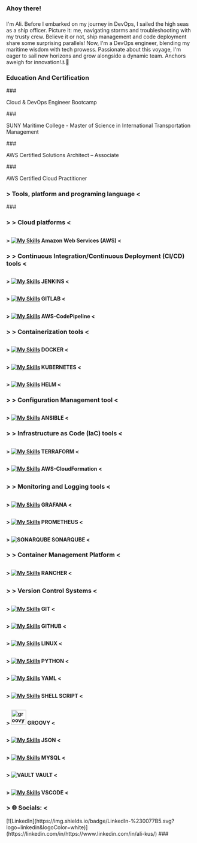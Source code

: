 <h3 align="left">Ahoy there!</h3>

###

<p align="left">I'm Ali. Before I embarked on my journey in DevOps, I sailed the high seas as a ship officer. Picture it: me, navigating storms and troubleshooting with my trusty crew. Believe it or not, ship management and code deployment share some surprising parallels! Now, I'm a DevOps engineer, blending my maritime wisdom with tech prowess. Passionate about this voyage, I'm eager to sail new horizons and grow alongside a dynamic team. Anchors aweigh for innovation!⚓🚀</p>

###
<h3 align="left"> Education And Certification </h3>
###

<p align="left">Cloud & DevOps Engineer Bootcamp</p>
###
<p align="left">SUNY Maritime College  -  Master of Science in International Transportation Management</p>
###
<p align="left">AWS Certified Solutions Architect – Associate</p>
###
<p align="left">AWS Certified Cloud Practitioner</p>

###
<h3 align="left">> Tools, platform and programing language <</h3>
###

### <h3 align="left">> > Cloud platforms <</h3> 

## <h4 align="left">> [![My Skills](https://skillicons.dev/icons?i=aws)](https://skillicons.dev)  Amazon Web Services (AWS) <</h4> 

### <h3 align="left">> > Continuous Integration/Continuous Deployment (CI/CD) tools <</h3> 

## <h4 align="left">> [![My Skills](https://skillicons.dev/icons?i=jenkins)](https://skillicons.dev) JENKINS <</h4>
## <h4 align="left">> [![My Skills](https://skillicons.dev/icons?i=gitlab)](https://skillicons.dev) GITLAB <</h4>
## <h4 align="left">> [![My Skills](https://skillicons.dev/icons?i=aws)](https://skillicons.dev) AWS-CodePipeline <</h4>

### <h3 align="left">> > Containerization tools <</h3>

## <h4 align="left">> [![My Skills](https://skillicons.dev/icons?i=docker&perline=3)](https://skillicons.dev) DOCKER <</h4> 
## <h4 align="left">> [![My Skills](https://skillicons.dev/icons?i=kubernetes&perline=3)](https://skillicons.dev) KUBERNETES <</h4> 
## <h4 align="left">> [![My Skills](https://skillicons.dev/icons?i=helm&perline=3)](https://skillicons.dev) HELM <</h4>

### <h3 align="left">> > Configuration Management tool <</h3>

## <h4 align="left">> [![My Skills](https://skillicons.dev/icons?i=ansible)](https://skillicons.dev) ANSIBLE <</h4> 

### <h3 align="left">> > Infrastructure as Code (IaC) tools <</h3>

## <h4 align="left">> [![My Skills](https://skillicons.dev/icons?i=terraform)](https://skillicons.dev) TERRAFORM <</h4> 
## <h4 align="left">> [![My Skills](https://skillicons.dev/icons?i=aws)](https://skillicons.dev) AWS-CloudFormation <</h4> 
## <h3 align="left">> > Monitoring and Logging tools <</h3>
## <h4 align="left">> [![My Skills](https://skillicons.dev/icons?i=grafana)](https://skillicons.dev) GRAFANA <</h4> 
## <h4 align="left">> [![My Skills](https://skillicons.dev/icons?i=prometheus)](https://skillicons.dev) PROMETHEUS <</h4>
## <h4 align="left">> ![SONARQUBE](https://img.shields.io/badge/sonarqube-4E9BCD.svg?style=for-the-badge&logo=sonarqube&logoColor=white&color=%234E9BCD) SONARQUBE <</h4>

### <h3 align="left">> > Container Management Platform <</h3>

## <h4 align="left">> [![My Skills](https://skillicons.dev/icons?i=rancher)](https://skillicons.dev) RANCHER <</h4> 

## <h3 align="left">> > Version Control Systems  <</h3>

## <h4 align="left">> [![My Skills](https://skillicons.dev/icons?i=git)](https://skillicons.dev) GIT <</h4> 
## <h4 align="left">> [![My Skills](https://skillicons.dev/icons?i=github)](https://skillicons.dev) GITHUB <</h4> 


## <h4 align="left">> [![My Skills](https://skillicons.dev/icons?i=linux)](https://skillicons.dev) LINUX <</h4> 
## <h4 align="left">> [![My Skills](https://skillicons.dev/icons?i=py )](https://skillicons.dev) PYTHON <</h4> 
## <h4 align="left">> [![My Skills](https://skillicons.dev/icons?i=yaml)](https://skillicons.dev) YAML <</h4> 
## <h4 align="left">> [![My Skills](https://skillicons.dev/icons?i=bash)](https://skillicons.dev) SHELL SCRIPT <</h4> 
## <h4 align="left">>  <img src="https://cdn.jsdelivr.net/gh/devicons/devicon/icons/groovy/groovy-original.svg" height="40" alt="groovy logo"  /> GROOVY <</h4> 
## <h4 align="left">> [![My Skills](https://skillicons.dev/icons?i=js )](https://skillicons.dev) JSON <</h4> 
## <h4 align="left">> [![My Skills](https://skillicons.dev/icons?i=mysql)](https://skillicons.dev) MYSQL <</h4>
## <h4 align="left">> ![VAULT](https://img.shields.io/badge/vault-FFEC6E.svg?style=for-the-badge&logo=vault&logoColor=white&color=%23FFEC6E) VAULT <</h4> 
## <h4 align="left">> [![My Skills](https://skillicons.dev/icons?i=vscode)](https://skillicons.dev) VSCODE <</h4> 


###
<h3 align="left">> 🌐 Socials: <</h3>
[![LinkedIn](https://img.shields.io/badge/LinkedIn-%230077B5.svg?logo=linkedin&logoColor=white)](https://linkedin.com/in/https://www.linkedin.com/in/ali-kus/) 
###




